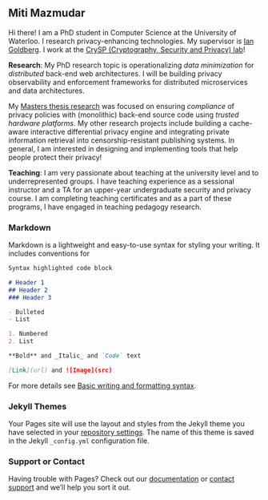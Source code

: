 ## Miti Mazmudar

Hi there! I am a PhD student in Computer Science at the University of Waterloo. I research privacy-enhancing technologies. My supervisor is [Ian Goldberg](https://cs.uwaterloo.ca/~iang/). I work at the [CrySP (Cryptography, Security and Privacy) lab](https://crysp.uwaterloo.ca)! 

**Research**: My PhD research topic is operationalizing _data minimization_ for _distributed_ back-end web architectures. I will be building privacy observability and enforcement frameworks for distributed microservices and data architectures. 

My [Masters thesis research](https://uwspace.uwaterloo.ca/handle/10012/14765) was focused on ensuring _compliance_ of privacy policies with (monolithic) back-end source code using _trusted hardware platforms_. My other research projects include building a cache-aware interactive differential privacy engine and integrating private information retrieval into censorship-resistant publishing systems. In general, I am interested in designing and implementing tools that help people protect their privacy! 

**Teaching**: I am very passionate about teaching at the university level and to underrepresented groups. I have teaching experience as a sessional instructor and a TA for an upper-year undergraduate security and privacy course. I am completing teaching certificates and as a part of these programs, I have engaged in teaching pedagogy research.

### Markdown

Markdown is a lightweight and easy-to-use syntax for styling your writing. It includes conventions for

```markdown
Syntax highlighted code block

# Header 1
## Header 2
### Header 3

- Bulleted
- List

1. Numbered
2. List

**Bold** and _Italic_ and `Code` text

[Link](url) and ![Image](src)
```

For more details see [Basic writing and formatting syntax](https://docs.github.com/en/github/writing-on-github/getting-started-with-writing-and-formatting-on-github/basic-writing-and-formatting-syntax).

### Jekyll Themes

Your Pages site will use the layout and styles from the Jekyll theme you have selected in your [repository settings](https://github.com/dettanym/personal-website-trial-run/settings/pages). The name of this theme is saved in the Jekyll `_config.yml` configuration file.

### Support or Contact

Having trouble with Pages? Check out our [documentation](https://docs.github.com/categories/github-pages-basics/) or [contact support](https://support.github.com/contact) and we’ll help you sort it out.

